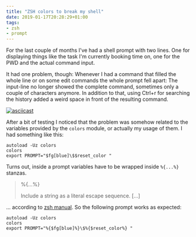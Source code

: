 ```yaml
---
title: "ZSH colors to break my shell"
date: 2019-01-17T20:28:29+01:00
tags:
- zsh
- prompt
---
```


For the last couple of months I've had a shell prompt with two lines. One for displaying things like the task I'm currently booking time on, one for the PWD and the actual command input.

It had one problem, though: Whenever I had a command that filled the whole line or on some edit commands the whole prompt fell apart: The input-line no longer showed the complete command, sometimes only a couple of characters anymore. In addition to that, using Ctrl+r for searching the history added a weird space in front of the resulting command.

[![asciicast](https://asciinema.org/a/Vv5IAtJAOLcEb8MDJwZoMUZBE.svg)](https://asciinema.org/a/Vv5IAtJAOLcEb8MDJwZoMUZBE)

After a bit of testing I noticed that the problem was somehow related to the variables provided by the `colors` module, or actually my usage of them. I had something like this:

```
autoload -Uz colors
colors
export PROMPT="$fg[blue]\$$reset_color "
```


Turns out, inside a prompt variables have to be wrapped inside `%{...%}` stanzas. 

> %{...%}
>
> Include a string as a literal escape sequence. [...]

... according to [zsh manual](http://zsh.sourceforge.net/Doc/Release/Prompt-Expansion.html#Visual-effects). So the following prompt works as expected:

```
autoload -Uz colors
colors
export PROMPT="%{$fg[blue]%}\$%{$reset_color%} "
```



